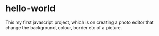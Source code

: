 # hello-world
This my first javascript project, which is on creating a photo editor that change the background, colour, border etc of a picture. 
